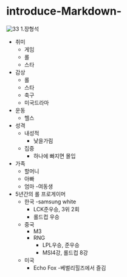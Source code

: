# introduce-Markdown-
![33](https://user-images.githubusercontent.com/43811244/46408022-b7819e80-c74b-11e8-9441-cbf9e1089915.jpg)
1.장형석   
  - 취미
    - 게임
    - 롤     
    - 스타
  - 감상
    - 롤
    - 스타
    - 축구
    - 미국드라마
  - 운동
    - 헬스
  - 성격    
    - 내성적
      - 낯을가림
    - 집중
      - 하나에 빠지면 몰입
  - 가족
    - 할머니
    - 아빠
    - 엄마
    -여동생
 - 5년간의 롤 프로게이머
   - 한국
    -samsung white
      - LCK준우승, 3위 2회 
      - 롤드컵 우승
   - 중국
     - M3
     - RNG
       - LPL우승, 준우승
       - MSI4강, 롤드컵 8강
   - 미국
     - Echo Fox
       -베벌리힐즈에서 즐김
